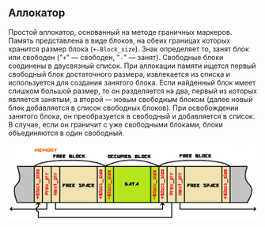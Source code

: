 ## Аллокатор

Простой аллокатор, основанный на методе граничных маркеров. Память представлена в виде блоков, на обеих границах которых хранится размер блока (`+-Block_size`). Знак определяет то, занят блок или свободен ("`+`" — свободен, "`-`" — занят). Свободные блоки соединены в двусвязный список. При аллокации памяти ищется первый свободный блок достаточного размера, извлекается из списка и используется для создания занятого блока. Если найденный блок имеет слишком большой размер, то он разделяется на два, первый из которых является занятым, а второй — новым свободным блоком (далее новый блок добавляется в список свободных блоков). При освобождении занятого блока, он преобразуется в свободный и добавляется в список. В случае, если он граничит с уже свободными блоками, блоки объединяются в один свободный.

![Структура](pic.png)	
